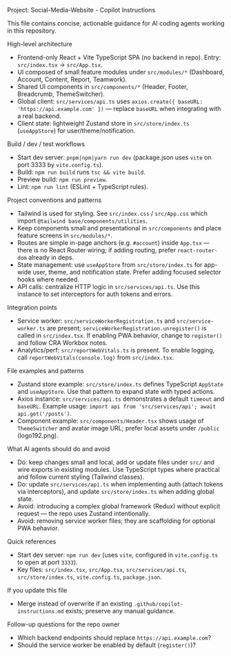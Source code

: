 Project: Social-Media-Website - Copilot Instructions

This file contains concise, actionable guidance for AI coding agents working in this repository.

High-level architecture
- Frontend-only React + Vite TypeScript SPA (no backend in repo). Entry: `src/index.tsx` -> `src/App.tsx`.
- UI composed of small feature modules under `src/modules/*` (Dashboard, Account, Content, Report, Teamwork).
- Shared UI components in `src/components/*` (Header, Footer, Breadcrumb, ThemeSwitcher).
- Global client: `src/services/api.ts` uses `axios.create({ baseURL: 'https://api.example.com' })` — replace `baseURL` when integrating with a real backend.
- Client state: lightweight Zustand store in `src/store/index.ts` (`useAppStore`) for user/theme/notification.

Build / dev / test workflows
- Start dev server: `pnpm|npm|yarn run dev` (package.json uses `vite` on port 3333 by `vite.config.ts`).
- Build: `npm run build` runs `tsc && vite build`.
- Preview build: `npm run preview`.
- Lint: `npm run lint` (ESLint + TypeScript rules).

Project conventions and patterns
- Tailwind is used for styling. See `src/index.css` / `src/App.css` which import `@tailwind base/components/utilities`.
- Keep components small and presentational in `src/components` and place feature screens in `src/modules/*`.
- Routes are simple in-page anchors (e.g. `#account`) inside `App.tsx` — there is no React Router wiring; if adding routing, prefer `react-router-dom` already in deps.
- State management: use `useAppStore` from `src/store/index.ts` for app-wide user, theme, and notification state. Prefer adding focused selector hooks where needed.
- API calls: centralize HTTP logic in `src/services/api.ts`. Use this instance to set interceptors for auth tokens and errors.

Integration points
- Service worker: `src/serviceWorkerRegistration.ts` and `src/service-worker.ts` are present; `serviceWorkerRegistration.unregister()` is called in `src/index.tsx`. If enabling PWA behavior, change to `register()` and follow CRA Workbox notes.
- Analytics/perf: `src/reportWebVitals.ts` is present. To enable logging, call `reportWebVitals(console.log)` from `src/index.tsx`.

File examples and patterns
- Zustand store example: `src/store/index.ts` defines TypeScript `AppState` and `useAppStore`. Use that pattern to expand state with typed actions.
- Axios instance: `src/services/api.ts` demonstrates a default `timeout` and `baseURL`. Example usage: `import api from 'src/services/api'; await api.get('/posts')`.
- Component example: `src/components/Header.tsx` shows usage of `ThemeSwitcher` and avatar image URL; prefer local assets under `/public` (logo192.png).

What AI agents should do and avoid
- Do: keep changes small and local, add or update files under `src/` and wire exports in existing modules. Use TypeScript types where practical and follow current styling (Tailwind classes).
- Do: update `src/services/api.ts` when implementing auth (attach tokens via interceptors), and update `src/store/index.ts` when adding global state.
- Avoid: introducing a complex global framework (Redux) without explicit request — the repo uses Zustand intentionally.
- Avoid: removing service worker files; they are scaffolding for optional PWA behavior.

Quick references
- Start dev server: `npm run dev` (uses `vite`, configured in `vite.config.ts` to open at port `3333`).
- Key files: `src/index.tsx`, `src/App.tsx`, `src/services/api.ts`, `src/store/index.ts`, `vite.config.ts`, `package.json`.

If you update this file
- Merge instead of overwrite if an existing `.github/copilot-instructions.md` exists; preserve any manual guidance.

Follow-up questions for the repo owner
- Which backend endpoints should replace `https://api.example.com`?
- Should the service worker be enabled by default (`register()`)?
